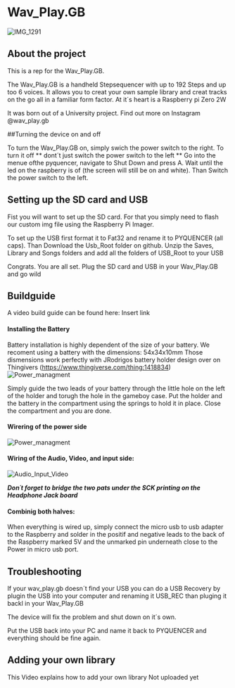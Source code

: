 # Wav_Play.GB


![IMG_1291](https://user-images.githubusercontent.com/77835905/219470370-83eaf44b-e3b2-4163-9d47-d5eda31495f9.JPG)

## About the project

This is a rep for the Wav_Play.GB.

The Wav_Play.GB is a handheld Stepsequencer with up to 192 Steps and up too 6 voices.
It allows you to creat your own sample library and creat tracks on the go all in a familiar form factor.
At it´s heart is a Raspberry pi Zero 2W

It was born out of a University project.
Find out more on Instagram @wav_play.gb

##Turning the device on and off

To turn the Wav_Play.GB on, simply swich the power switch to the right.
To turn it off ** dont´t just switch the power switch to the left **
Go into the menue ofthe pyquencer, navigate to Shut Down and press A.
Wait until the led on the raspberry is of (the screen will still be on and white).
Than Switch the power switch to the left.

## Setting up the SD card and USB

Fist you will want to set up the SD card. For that you simply need to flash our custom img file using 
the Raspberry Pi Imager.

To set up the USB first format it to Fat32 and rename it to PYQUENCER (all caps).
Than Download the Usb_Root folder on github.
Unzip the Saves, Library and Songs folders and add all the folders of USB_Root to your USB

Congrats. You are all set. Plug the SD card and USB in your Wav_Play.GB and go wild



## Buildguide

A video build guide can be found here: Insert link

#### Installing the Battery

Battery installation is highly dependent of the size of your battery. 
We recoment using a battery with the dimensions: 54x34x10mm
Those dismensions work perfectly with JRodrigos battery holder design 
over on Thingivers (https://www.thingiverse.com/thing:1418834)![Power_managment](https://user-images.githubusercontent.com/77835905/219465759-4763771f-11c3-41a5-bc06-043ad4fdbab0.png)


Simply guide the two leads of your battery through the little hole on the left of the holder 
and torugh the hole in the gameboy case. 
Put the holder and the battery in the compartment using the springs to hold it in place.
Close the compartment and you are done.

#### Wirering of the power side

![Power_managment](https://user-images.githubusercontent.com/77835905/219465759-4763771f-11c3-41a5-bc06-043ad4fdbab0.png)

#### Wiring of the Audio, Video, and input side: 

![Audio_Input_Video](https://user-images.githubusercontent.com/77835905/219466358-95b15d72-da4f-4a41-ab8e-a165c88f3e51.png)

***Don´t forget to bridge the two pats under the SCK printing on the Headphone Jack board***


#### Combinig both halves:

When everything is wired up, simply connect the micro usb to usb adapter to the Raspberry and solder in the positif and negative leads to the back of the Raspberry marked 5V and the unmarked pin underneath close to the Power in micro usb port.

## Troubleshooting

If your wav_play.gb doesn´t find your USB you can do a USB Recovery by plugin the USB into your computer and renaming it USB_REC than pluging it backl in your Wav_Play.GB

The device will fix the problem and shut down on it´s own.

Put the USB back into your PC and name it back to PYQUENCER and everything should be fine again.

## Adding your own library

This Video explains how to add your own library
Not uploaded yet

